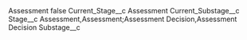 <?xml version="1.0" encoding="UTF-8"?>
<CustomMetadata xmlns="http://soap.sforce.com/2006/04/metadata" xmlns:xsi="http://www.w3.org/2001/XMLSchema-instance" xmlns:xsd="http://www.w3.org/2001/XMLSchema">
    <label>Assessment</label>
    <protected>false</protected>
    <values>
        <field>Current_Stage__c</field>
        <value xsi:type="xsd:string">Assessment</value>
    </values>
    <values>
        <field>Current_Substage__c</field>
        <value xsi:nil="true"/>
    </values>
    <values>
        <field>Stage__c</field>
        <value xsi:type="xsd:string">Assessment,Assessment;Assessment Decision,Assessment Decision</value>
    </values>
    <values>
        <field>Substage__c</field>
        <value xsi:nil="true"/>
    </values>
</CustomMetadata>
